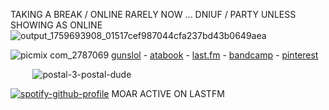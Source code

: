 TAKING A BREAK / ONLINE RARELY NOW ... DNIUF / PARTY UNLESS SHOWING AS ONLINE ![output_1759693908_01517cef987044cfa237bd43b0649aea](https://github.com/user-attachments/assets/405e4ea5-23af-4816-a7b0-b3c221aed159)


![picmix com_2787069](https://github.com/user-attachments/assets/a3cc46e9-025e-48d1-86fc-b878e6a0dfc0)
[gunslol](http://guns.lol/boyrot) - [atabook](https://prophetoffalsehope.atabook.org/) - [last.fm](https://www.last.fm/user/corpsehem) - [bandcamp](https://bandcamp.com/rottedwound) - [pinterest](https://www.pinterest.com/boyrotted/_profile/)



 ‎ ‎ ‎ ‎ ‎ ‎ ‎ ‎‎ ‎ ‎![postal-3-postal-dude](https://github.com/user-attachments/assets/88a59f7e-fb5a-4f69-9908-9b9aae11e2a5)



 


[![spotify-github-profile](https://spotify-github-profile.kittinanx.com/api/view?uid=31iydpcy5qoohkge2fdzy2oukuvy&cover_image=true&theme=novatorem&show_offline=true&background_color=121212&interchange=false&bar_color=53b14f&bar_color_cover=false)](https://github.com/kittinan/spotify-github-profile) MOAR ACTIVE ON LASTFM



































